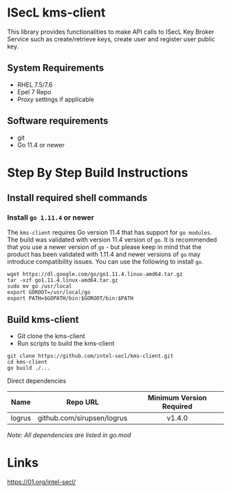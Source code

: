 # ISecL kms-client

This library provides functionalities to make API calls to ISecL Key Broker Service such as create/retrieve keys, create user and register user public key.

## System Requirements
- RHEL 7.5/7.6
- Epel 7 Repo
- Proxy settings if applicable

## Software requirements
- git
- Go 11.4 or newer

# Step By Step Build Instructions

## Install required shell commands

### Install `go 1.11.4` or newer
The `kms-client` requires Go version 11.4 that has support for `go modules`. The build was validated with version 11.4 version of `go`. It is recommended that you use a newer version of `go` - but please keep in mind that the product has been validated with 1.11.4 and newer versions of `go` may introduce compatibility issues. You can use the following to install `go`.
```shell
wget https://dl.google.com/go/go1.11.4.linux-amd64.tar.gz
tar -xzf go1.11.4.linux-amd64.tar.gz
sudo mv go /usr/local
export GOROOT=/usr/local/go
export PATH=$GOPATH/bin:$GOROOT/bin:$PATH
```

## Build kms-client

- Git clone the kms-client
- Run scripts to build the kms-client

```shell
git clone https://github.com/intel-secl/kms-client.git
cd kms-client
go build ./...
```

Direct dependencies

| Name                  | Repo URL                        | Minimum Version Required              |
| ----------------------| --------------------------------| :------------------------------------:|
| logrus                | github.com/sirupsen/logrus      | v1.4.0                                |

*Note: All dependencies are listed in go.mod*

# Links
https://01.org/intel-secl/
